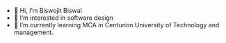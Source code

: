 - 👋 Hi, I’m Biswojit Biswal
- 👀 I’m interested in software design
- 🌱 I’m currently learning MCA in Centurion University of Technology and management.

<!---
biswo-77/biswo-77 is a ✨ special ✨ repository because its `README.md` (this file) appears on your GitHub profile.
You can click the Preview link to take a look at your changes.
--->
